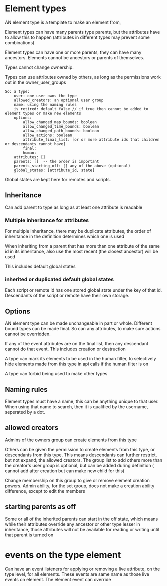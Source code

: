 # Element types

AN element type is a template to make an element from,

Element types can have many parents type parents,
but the attributes have to allow this to happen 
(attributes in different types may prevent some combinations)

Element types can have one or more parents, they can have many ancestors.
Elements cannot be ancestors or parents of themselves.

Types cannot change ownership.

Types can use attributes owned by others, as long as the permissions work out in the owner_user_groups

    So: a type:
        user: one user owns the type
        allowed_creators: an optional user group
        name: using the naming rules
        is_retired: default false // if true then cannot be added to element types or make new elements
        options:
            allow_changed_map_bounds: boolean
            allow_changed_time_bounds: boolean
            allow_changed_path_bounds: boolean
            allow_actions: boolean
            attribute_final_list: [or or more attribute ids that children or descendants cannot have]
            final:
            human:
        attributes: []
        parents: []  -- the order is important
        parents_starting_off: [] any of the above (optional)
        global_states: [attribute_id, state]



Global states are kept here for remotes and scripts.

## Inheritance 

Can add parent to type as long as at least one attribute is readable

### Multiple inheritance for attributes

For multiple inheritance, there may be duplicate attributes,
the order of inheritance in the definition determines which one is used

When inheriting from a parent that has more than one attribute of the same id in its inheritance,
also use the most recent (the closest ancestor)  will be used

This includes default global states

### inherited or duplicated default global states

Each script or remote id has one stored global state under the key of that id.
Descendants of the script or remote have their own storage.

## Options

AN element type can be made unchangeable in part or whole. Different bound types can be made final.
So can any attributes, to make sure actions cannot be overridden.

If any of the event attributes are on the final list, then any descendant cannot do that event.
This includes creation or destruction

A type can mark its elements to be used in the human filter, to selectively hide elements made from this type in api calls if the human filter is on

A type can forbid being used to make other types


## Naming rules

Element types must have a name, this can be anything unique to that user. 
When using that name to search, then it is qualified by the username, seperated by a dot.


## allowed creators

Admins of the owners group can create elements from this type

Others can be given the permission to create elements from this type, or descendants from this type.
This means descendants can further restrict, but not expand, the allowed creators.
The group list to add others more than the creator's user group is optional, but can be added during definition
( cannot add after creation but can make new child for this)

Change membership on this group to give or remove element creation powers.
Admin ability, for the set group, does not make a creation ability difference, except to edit the members


## starting parents as off

Some or all of the inherited parents can start in the off state, which means while their attributes override any ancestor or other type lesser in inheritance,
those attributes will not be available for reading or writing until that parent is turned on

# events on the type element

Can have an event listeners for applying or removing a live attribute, on the type level, for all elements.
These events are same name as those live events on element. The element event can override
